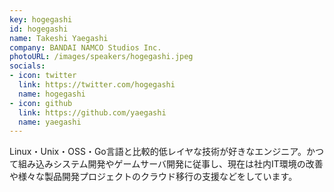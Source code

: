 ```yaml
---
key: hogegashi
id: hogegashi
name: Takeshi Yaegashi
company: BANDAI NAMCO Studios Inc.
photoURL: /images/speakers/hogegashi.jpeg
socials:
- icon: twitter
  link: https://twitter.com/hogegashi
  name: hogegashi
- icon: github
  link: https://github.com/yaegashi
  name: yaegashi
---
```

Linux・Unix・OSS・Go言語と比較的低レイヤな技術が好きなエンジニア。かつて組み込みシステム開発やゲームサーバ開発に従事し、現在は社内IT環境の改善や様々な製品開発プロジェクトのクラウド移行の支援などをしています。